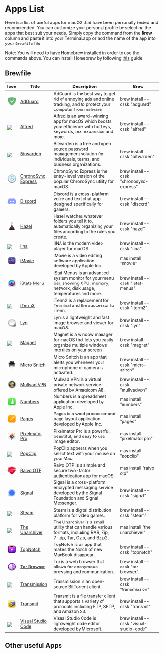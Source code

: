 # Apps List

Here is a list of useful apps for macOS that have been personally tested and recommended. You can customize your personal profile by selecting the apps that best suit your needs. Simply copy the command from the __Brew__ column and paste it into your Terminal.app or add the name of the app into your `Brewfile` file.

Note: You will need to have Homebrew installed in order to use the commands above. You can install Homebrew by following [this](https://github.com/MarioCatuogno/Clean-macOS/blob/master/doc/SETUP.md) guide.

## Brewfile

| Icon | Title | Description | Brew |
| --- | --- | --- | --- |
| <img src="https://raw.githubusercontent.com/MarioCatuogno/Clean-macOS/master/img/icon_adguard.png" width="30" align="middle" /> | [AdGuard](https://adguard.com) | AdGuard is the best way to get rid of annoying ads and online tracking, and to protect your computer from malware. | brew install --cask "adguard" |
| <img src="https://raw.githubusercontent.com/MarioCatuogno/Clean-macOS/master/img/icon_alfred.png" width="30" align="middle" /> | [Alfred](https://www.alfredapp.com) | Alfred is an award-winning app for macOS which boosts your efficiency with hotkeys, keywords, text expansion and more. | brew install --cask "alfred" |
| <img src="https://raw.githubusercontent.com/MarioCatuogno/Clean-macOS/master/img/icon_bitwarden.png" width="30" align="middle" /> | [Bitwarden](https://bitwarden.com) | Bitwarden is a free and open source password management solution for individuals, teams, and business organizations. | brew install --cask "bitwarden" |
| <img src="https://raw.githubusercontent.com/MarioCatuogno/Clean-macOS/master/img/icon_chronosyncexpress.png" width="30" align="middle" /> | [ChronoSync Express](https://www.econtechnologies.com/chronosync-express/overview.html) | ChronoSync Express is the entry-level version of the popular ChronoSync utility for macOS. | brew install --cask "chronosync-express" |
| <img src="https://raw.githubusercontent.com/MarioCatuogno/Clean-macOS/master/img/icon_discord.png" width="30" align="middle" /> | [Discord](https://discord.com) | Discord is a cross-platform voice and text chat app designed specifically for gamers. | brew install --cask "discord" |
| <img src="https://raw.githubusercontent.com/MarioCatuogno/Clean-macOS/master/img/icon_hazel.png" width="30" align="middle" /> | [Hazel](https://www.noodlesoft.com) | Hazel watches whatever folders you tell it to, automatically organizing your files according to the rules you create. | brew install --cask "hazel" |
| <img src="https://raw.githubusercontent.com/MarioCatuogno/Clean-macOS/master/img/icon_iina.png" width="30" align="middle" /> | [Iina](https://iina.io) | IINA is the modern video player for macOS. | brew install --cask "iina" |
| <img src="https://raw.githubusercontent.com/MarioCatuogno/Clean-macOS/master/img/icon_imovie.png" width="30" align="middle" /> | [iMovie](https://www.apple.com/imovie/) | iMovie is a video editing software application developed by Apple Inc. | mas install "imovie" |
| <img src="https://raw.githubusercontent.com/MarioCatuogno/Clean-macOS/master/img/icon_istatsmenu.png" width="30" align="middle" /> | [iStats Menu](https://bjango.com/mac/istatmenus/) | iStat Menus is an advanced system monitor for your menu bar, showing CPU, memory, network, disk usage, temperatures and more. | brew install --cask "istat-menus" |
| <img src="https://raw.githubusercontent.com/MarioCatuogno/Clean-macOS/master/img/icon_iterm2.png" width="30" align="middle" /> | [iTerm2](https://iterm2.com) | iTerm2 is a replacement for Terminal and the successor to iTerm. | brew install --cask "iterm2" |
| <img src="https://raw.githubusercontent.com/MarioCatuogno/Clean-macOS/master/img/icon_lyn.png" width="30" align="middle" /> | [Lyn](https://www.lynapp.com) | Lyn is a lightweight and fast image browser and viewer for macOS. | brew install --cask "lyn" |
| <img src="https://raw.githubusercontent.com/MarioCatuogno/Clean-macOS/master/img/icon_magnet.png" width="30" align="middle" /> | [Magnet](https://magnet.crowdcafe.com) | Magnet is a window manager for macOS that lets you easily organize multiple windows into tiles on your screen. | brew install --cask "magnet" |
| <img src="https://raw.githubusercontent.com/MarioCatuogno/Clean-macOS/master/img/icon_microsnitch.png" width="30" align="middle" /> | [Micro Snitch](https://obdev.at/products/microsnitch/index.html) | Micro Snitch is an app that alerts you whenever your microphone or camera is activated. | brew install --cask "micro-snitch" |
| <img src="https://raw.githubusercontent.com/MarioCatuogno/Clean-macOS/master/img/icon_mullvadvpn.png" width="30" align="middle" /> | [Mullvad VPN](https://mullvad.net/en/) | Mullvad VPN is a virtual private network service offered by Amagicom AB. | brew install --cask "mullvadvpn" |
| <img src="https://raw.githubusercontent.com/MarioCatuogno/Clean-macOS/master/img/icon_numbers.png" width="30" align="middle" /> | [Numbers](https://www.apple.com/numbers/) | Numbers is a spreadsheet application developed by Apple Inc. | mas install "numbers" |
| <img src="https://raw.githubusercontent.com/MarioCatuogno/Clean-macOS/master/img/icon_pages.png" width="30" align="middle" /> | [Pages](https://www.apple.com/pages/) | Pages is a word processor and page layout application developed by Apple Inc. | mas install "pages" |
| <img src="https://raw.githubusercontent.com/MarioCatuogno/Clean-macOS/master/img/icon_pixelmatorpro.png" width="30" align="middle" /> | [Pixelmator Pro](https://www.pixelmator.com/pro/) | Pixelmator Pro is a powerful, beautiful, and easy to use image editor. | mas install "pixelmator pro" |
| <img src="https://raw.githubusercontent.com/MarioCatuogno/Clean-macOS/master/img/icon_popclip.png" width="30" align="middle" /> | [PopClip](https://pilotmoon.com/popclip/) | PopClip appears when you select text with your mouse on your Mac. | mas install "popclip" |
| <img src="https://raw.githubusercontent.com/MarioCatuogno/Clean-macOS/master/img/icon_raivootp.png" width="30" align="middle" /> | [Raivo OTP](https://raivo-otp.com) | Raivo OTP is a simple and secure two-factor authentication app for macOS. | mas install "raivo otp" |
| <img src="https://raw.githubusercontent.com/MarioCatuogno/Clean-macOS/master/img/icon_signal.png" width="30" align="middle" /> | [Signal](https://signal.org) | Signal is a cross-platform encrypted messaging service developed by the Signal Foundation and Signal Messenger. | brew install --cask "signal" |
| <img src="https://raw.githubusercontent.com/MarioCatuogno/Clean-macOS/master/img/icon_steam.png" width="30" align="middle" /> | [Steam](https://store.steampowered.com) | Steam is a digital distribution platform for video games. | brew install --cask "steam" |
| <img src="https://raw.githubusercontent.com/MarioCatuogno/Clean-macOS/master/img/icon_theunarchiever.png" width="30" align="middle" /> | [The Unarchiver](https://iina.io) | The Unarchiver is a small utility that can handle various formats, including RAR, Zip, 7-zip, Tar, Gzip, and Bzip2. | mas install "the unarchiever" |
| <img src="https://raw.githubusercontent.com/MarioCatuogno/Clean-macOS/master/img/icon_topnotch.png" width="30" align="middle" /> | [TopNotch](https://topnotch.app) | TopNotch is an app that makes the Notch of new MacBook disappear. | brew install --cask "topnotch" |
| <img src="https://raw.githubusercontent.com/MarioCatuogno/Clean-macOS/master/img/icon_torbrowser.png" width="30" align="middle" /> | [Tor Browser](https://iina.io) | Tor is a web browser that allows for anonymous browsing and communication. | brew install --cask "tor-browser" |
| <img src="https://raw.githubusercontent.com/MarioCatuogno/Clean-macOS/master/img/icon_transmission.png" width="30" align="middle" /> | [Transmission](https://iina.io) | Transmission is an open-source BitTorrent client. | brew install --cask "transmission" |
| <img src="https://raw.githubusercontent.com/MarioCatuogno/Clean-macOS/master/img/icon_transmit.png" width="30" align="middle" /> | [Transmit](https://iina.io) | Transmit is a file transfer client that supports a variety of protocols including FTP, SFTP, and Amazon S3. | brew install --cask "transmit" |
| <img src="https://raw.githubusercontent.com/MarioCatuogno/Clean-macOS/master/img/icon_vscode.png" width="30" align="middle" /> | [Visual Studio Code](https://iina.io) | Visual Studio Code is lightweight code editor developed by Microsoft. | brew install --cask "visual-studio-code" |

## Other useful Apps
